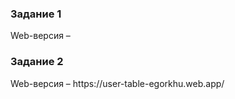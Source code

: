 <h3>Задание 1</h3>
Web-версия – 

<h3>Задание 2</h3>
Web-версия – https://user-table-egorkhu.web.app/